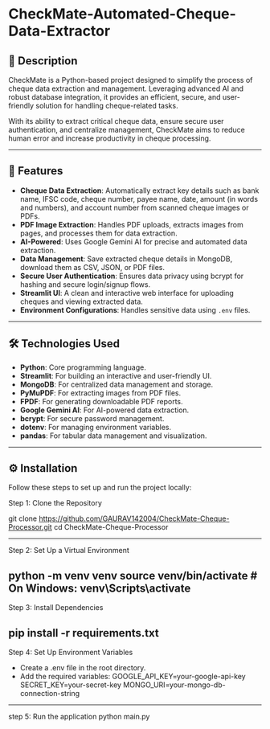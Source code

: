 # CheckMate-Automated-Cheque-Data-Extractor

## 📝 Description
CheckMate is a Python-based project designed to simplify the process of cheque data extraction and management. Leveraging advanced AI and robust database integration, it provides an efficient, secure, and user-friendly solution for handling cheque-related tasks.

With its ability to extract critical cheque data, ensure secure user authentication, and centralize management, CheckMate aims to reduce human error and increase productivity in cheque processing.

---

## 🚀 Features
- **Cheque Data Extraction**: Automatically extract key details such as bank name, IFSC code, cheque number, payee name, date, amount (in words and numbers), and account number from scanned cheque images or PDFs.
- **PDF Image Extraction**: Handles PDF uploads, extracts images from pages, and processes them for data extraction.
- **AI-Powered**: Uses Google Gemini AI for precise and automated data extraction.
- **Data Management**: Save extracted cheque details in MongoDB, download them as CSV, JSON, or PDF files.
- **Secure User Authentication**: Ensures data privacy using bcrypt for hashing and secure login/signup flows.
- **Streamlit UI**: A clean and interactive web interface for uploading cheques and viewing extracted data.
- **Environment Configurations**: Handles sensitive data using `.env` files.

---

## 🛠️ Technologies Used
- **Python**: Core programming language.
- **Streamlit**: For building an interactive and user-friendly UI.
- **MongoDB**: For centralized data management and storage.
- **PyMuPDF**: For extracting images from PDF files.
- **FPDF**: For generating downloadable PDF reports.
- **Google Gemini AI**: For AI-powered data extraction.
- **bcrypt**: For secure password management.
- **dotenv**: For managing environment variables.
- **pandas**: For tabular data management and visualization.

---

## ⚙️ Installation
Follow these steps to set up and run the project locally:

Step 1: Clone the Repository

git clone https://github.com/GAURAV142004/CheckMate-Cheque-Processor.git
cd CheckMate-Cheque-Processor

---

Step 2: Set Up a Virtual Environment

python -m venv venv
source venv/bin/activate   # On Windows: venv\\Scripts\\activate
---

Step 3: Install Dependencies

pip install -r requirements.txt
---

 Step 4: Set Up Environment Variables
- Create a .env file in the root directory.
- Add the required variables:
GOOGLE_API_KEY=your-google-api-key
SECRET_KEY=your-secret-key
MONGO_URI=your-mongo-db-connection-string
---

step 5: Run the application
python main.py


